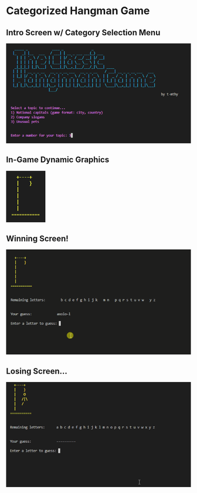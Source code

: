# Categorized Hangman Game
## Intro Screen w/ Category Selection Menu

![intro screen](demo-assets/01-intro-screen.PNG)


## In-Game Dynamic Graphics

![in game](demo-assets/02-dynamic-graphics.gif)


## Winning Screen!

![win screen](demo-assets/03-winning-screen.gif)


## Losing Screen...

![lose screen](demo-assets/04-losing-screen.gif)
